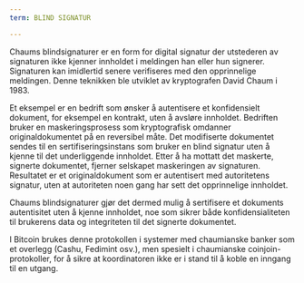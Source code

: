 ```yaml
---
term: BLIND SIGNATUR

---
```

Chaums blindsignaturer er en form for digital signatur der utstederen av signaturen ikke kjenner innholdet i meldingen han eller hun signerer. Signaturen kan imidlertid senere verifiseres med den opprinnelige meldingen. Denne teknikken ble utviklet av kryptografen David Chaum i 1983.

Et eksempel er en bedrift som ønsker å autentisere et konfidensielt dokument, for eksempel en kontrakt, uten å avsløre innholdet. Bedriften bruker en maskeringsprosess som kryptografisk omdanner originaldokumentet på en reversibel måte. Det modifiserte dokumentet sendes til en sertifiseringsinstans som bruker en blind signatur uten å kjenne til det underliggende innholdet. Etter å ha mottatt det maskerte, signerte dokumentet, fjerner selskapet maskeringen av signaturen. Resultatet er et originaldokument som er autentisert med autoritetens signatur, uten at autoriteten noen gang har sett det opprinnelige innholdet.

Chaums blindsignaturer gjør det dermed mulig å sertifisere et dokuments autentisitet uten å kjenne innholdet, noe som sikrer både konfidensialiteten til brukerens data og integriteten til det signerte dokumentet.

I Bitcoin brukes denne protokollen i systemer med chaumianske banker som et overlegg (Cashu, Fedimint osv.), men spesielt i chaumianske coinjoin-protokoller, for å sikre at koordinatoren ikke er i stand til å koble en inngang til en utgang.